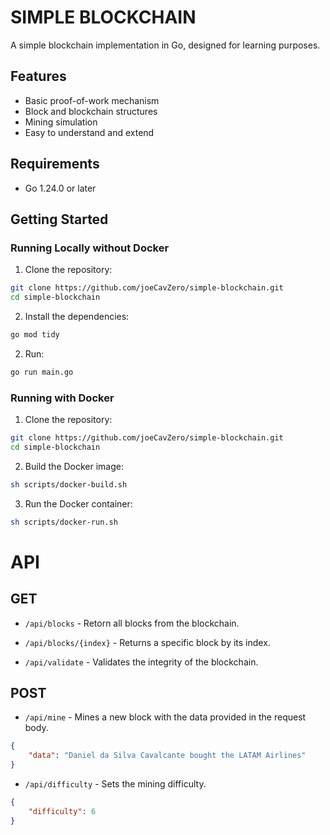 # SIMPLE BLOCKCHAIN

A simple blockchain implementation in Go, designed for learning purposes.

## Features
- Basic proof-of-work mechanism
- Block and blockchain structures
- Mining simulation
- Easy to understand and extend

## Requirements
- Go 1.24.0 or later

## Getting Started

### Running Locally without Docker

1. Clone the repository:
```bash
git clone https://github.com/joeCavZero/simple-blockchain.git
cd simple-blockchain
```

2. Install the dependencies:
```bash
go mod tidy
```

2. Run:
```bash
go run main.go
```

### Running with Docker
1. Clone the repository:
```bash
git clone https://github.com/joeCavZero/simple-blockchain.git
cd simple-blockchain
```
2. Build the Docker image:
```bash
sh scripts/docker-build.sh
```
3. Run the Docker container:
```bash
sh scripts/docker-run.sh
```

# API

## GET
- ```/api/blocks``` -
 Retorn all blocks from the blockchain.
 
- ```/api/blocks/{index}``` - Returns a specific block by its index.

- ```/api/validate``` - Validates the integrity of the blockchain.

## POST

- ```/api/mine``` - Mines a new block with the data provided in the request body.
```json
{
    "data": "Daniel da Silva Cavalcante bought the LATAM Airlines"
}
```

- ```/api/difficulty``` - Sets the mining difficulty.
```json
{
    "difficulty": 6
}
```